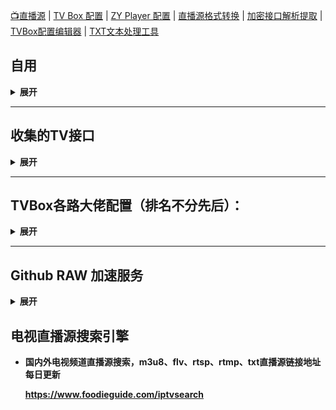 [📺直播源](https://github.com/aa1555/Repository/tree/main/Live) | 
[TV Box 配置](https://github.com/aa1555/Repository/tree/main/TV%20Box%20Config) | 
[ZY Player 配置](https://github.com/aa1555/Repository/tree/main/ZY%20Player%20Config) | [直播源格式转换](https://guihet.com/tvlistconvert.html) | [加密接口解析提取](https://www.lige.fit/ua) | [TVBox配置编辑器](http://qiqiv.cn/tvbox/) | [TXT文本处理工具](http://www.txttool.com/)

## 自用

<details>
  
  <summary><b>展开</b></summary>

### 📺直播源

- `https://ghproxy.com/https://raw.githubusercontent.com/aa1555/Repository/main/Live/%E7%9B%B4%E6%92%AD%E6%BA%90%20%E8%87%AA%E7%94%A8.m3u`

### TV Box接口

- <b>单仓:</b>
  `https://ghproxy.com/https://raw.githubusercontent.com/aa1555/Repository/main/TV%20Box%20Config/TVBox%20%E8%87%AA%E7%94%A8%E4%BB%93.json`

- <b>单仓2：</b>
  `https://ghproxy.com/https://raw.githubusercontent.com/aa1555/Repository/main/TV%20Box%20Config/TVBox%20%E8%87%AA%E7%94%A8%E4%BB%932.json`

- <b>多仓：</b>
  `https://ghproxy.com/https://raw.githubusercontent.com/aa1555/Repository/main/TV%20Box%20Config/TVBox%20%E8%87%AA%E7%94%A8%E5%A4%9A%E4%BB%93.json`

### ZY Player 接口

- `https://ghproxy.com/https://raw.githubusercontent.com/aa1555/Repository/main/ZY%20Player%20Config/ZY%20Player%20%E6%95%B0%E6%8D%AE%E6%BA%90%20%E7%B2%BE%E9%80%89%E8%87%AA%E7%94%A8.json`

  `https://raw.githubusercontent.com/aa1555/Repository/main/ZY%20Player%20Config/ZY%20Player%20%E6%95%B0%E6%8D%AE%E6%BA%902.json`

</details>

<hr>

## 收集的TV接口

<details>
  
  <summary><b>展开</b></summary>

### 项目地址：[fanmingming/live](https://github.com/fanmingming/live)

  一个国内可直连的直播源（信号非常好）：

- <b>📺直播源：</b>`https://fanmingming.com/txt?url=https://live.fanmingming.com/tv/m3u/ipv6.m3u`

### 项目地址：[imDazui/Tvlist-awesome-m3u-m3u8](https://github.com/imDazui/Tvlist-awesome-m3u-m3u8)

  直播源非常丰富，覆盖全球（不过好像停更了）

### 项目地址：[2hacc/TVBox](https://github.com/2hacc/TVBox)

- <b>TV Box接口：</b>`https://ghproxy.com/https://raw.githubusercontent.com/2hacc/TVBox/main/tvbox.json`

- <b>小雅接口：</b>`https://ghproxy.com/https://raw.githubusercontent.com/2hacc/TVBox/main/xiaoya.json`

- <b> 📺海外直播源：</b>`https://ghproxy.com/https://raw.githubusercontent.com/2hacc/TVBox/main/live/hlive.txt`

### 项目地址：[mengzehe/TVBox](https://github.com/mengzehe/TVBox)

  专注于收集影视源，直播源

- <b>单仓：</b>`https://ghproxy.com/https://raw.githubusercontent.com/mengzehe/tvbox/main/%E8%87%AA%E7%94%A8%E5%8D%95%E4%BB%93`
- <b>单仓2：<b>`https://ghproxy.com/https://raw.githubusercontent.com/mengzehe/TVBox/main/%E8%87%AA%E7%94%A8%E5%8D%95%E4%BB%932`
- <b>多仓：<b>`https://ghproxy.com/https://raw.githubusercontent.com/mengzehe/TVBox/main/%E8%87%AA%E7%94%A8%E5%A4%9A%E4%BB%93`

### 项目地址：[dxawi/0](https://github.com/dxawi/0)

- <b>📺直播源</b>（信号不错）：`https://ghproxy.com/https://raw.githubusercontent.com/dxawi/0/main/tvlive.txt`

- <b>TV Box接口：</b>`https://ghproxy.com/https://raw.githubusercontent.com/dxawi/0/main/0.json`

</details>

<hr>

## TVBox各路大佬配置（排名不分先后）：

<details>
  
  <summary><b>展开</b></summary>

- 唐三：https://hutool.ml/tang

- Fongmi：https://raw.fastgit.org/FongMi/CatVodSpider/main/json/config.json

- 俊于：http://home.jundie.top:81/top98.json

- 饭太硬：http://饭太硬.ga/x/o.json

- 霜辉月明py：https://ghproxy.com/raw.githubusercontent.com/lm317379829/PyramidStore/pyramid/py.json

- 小雅dr：http://drpy.site/js1

- 菜妮丝：https://tvbox.cainisi.cf

- 神器：https://神器每日推送.tk/pz.json

- 巧技：http://pandown.pro/tvbox/tvbox.json

- 刚刚：http://刚刚.live/猫

- 吾爱有三：http://52bsj.vip:98/0805

- 潇洒：https://download.kstore.space/download/2863/01.txt

- 佰欣园：https://ghproxy.com/https://raw.githubusercontent.com/chengxueli818913/maoTV/main/44.txt

- 胖虎：https://notabug.org/imbig66/tv-spider-man/raw/master/配置/0801.json

- 云星日记：https://maoyingshi.cc/tiaoshizhushou/1.txt

- Yoursmile7：https://agit.ai/Yoursmile7/TVBox/raw/branch/master/XC.json

- BOX：http://52bsj.vip:81/api/v3/file/get/29899/box2.json?sign=3cVyKZQr3lFAwdB3HK-A7h33e0MnmG6lLB9oWlvSNnM%3D%3A0

- 哔哩学习：http://52bsj.vip:81/api/v3/file/get/41063/bili.json?sign=TxuApYZt6bNl9TzI7vObItW34UnATQ4RQxABAEwHst4%3D%3A0

- UndCover：https://raw.githubusercontent.com/UndCover/PyramidStore/main/py.json

- 木极：https://pan.tenire.com/down.php/2664dabf44e1b55919f481903a178cba.txt

- Ray：https://dxawi.github.io/0/0.json

- 甜蜜：https://kebedd69.github.io/TVbox-interface/py甜蜜.json

- 52bsj：http://52bsj.vip:81/api/v3/file/get/29899/box2.json?sign=3cVyKZQr3lFAwdB3HK-A7h33e0MnmG6lLB9oWlvSNnM%3D%3A0

- 肥猫：http://我不是.肥猫.love:63

</details>

<hr>

## Github RAW 加速服务 

<details>
  
  <summary><b>展开</b></summary>

- 后面接raw地址：`https://ghproxy.com/`

  或者打开网站输入github raw链接：https://ghproxy.com

- 后面接raw地址：`https://ghproxy.net/`

  或者打开网站输入github raw链接：https://ghproxy.net

- `https://fastly.jsdelivr.net/gh/用户名/仓库名@main/接口文件`

  或者打开网站输入github raw链接生产加速链接：https://www.jsdelivr.com/github

- `https://raw.fastgit.org/用户名/仓库名/main/接口文件`

</details>

## 电视直播源搜索引擎

- 国内外电视频道直播源搜索，m3u8、flv、rtsp、rtmp、txt直播源链接地址每日更新

  https://www.foodieguide.com/iptvsearch

  


